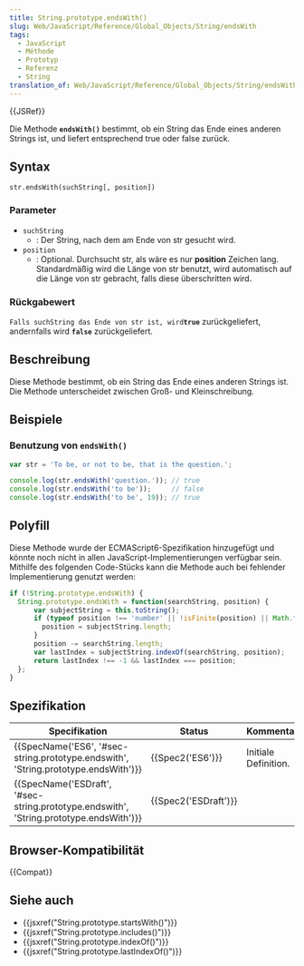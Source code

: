 ```yaml
---
title: String.prototype.endsWith()
slug: Web/JavaScript/Reference/Global_Objects/String/endsWith
tags:
  - JavaScript
  - Méthode
  - Prototyp
  - Referenz
  - String
translation_of: Web/JavaScript/Reference/Global_Objects/String/endsWith
---
```

{{JSRef}}

Die Methode **`endsWith()`** bestimmt, ob ein String das Ende eines anderen Strings ist, und liefert entsprechend true oder false zurück.

## Syntax

    str.endsWith(suchString[, position])

### Parameter

- `suchString`
  - : Der String, nach dem am Ende von str gesucht wird.
- `position`
  - : Optional. Durchsucht str, als wäre es nur **position** Zeichen lang. Standardmäßig wird die Länge von str benutzt, wird automatisch auf die Länge von str gebracht, falls diese überschritten wird.

### Rückgabewert

`Falls suchString das Ende von str ist, wird`**`true`** zurückgeliefert, andernfalls wird **`false`** zurückgeliefert.

## Beschreibung

Diese Methode bestimmt, ob ein String das Ende eines anderen Strings ist. Die Methode unterscheidet zwischen Groß- und Kleinschreibung.

## Beispiele

### Benutzung von `endsWith()`

```js
var str = 'To be, or not to be, that is the question.';

console.log(str.endsWith('question.')); // true
console.log(str.endsWith('to be'));     // false
console.log(str.endsWith('to be', 19)); // true
```

## Polyfill

Diese Methode wurde der ECMAScript6-Spezifikation hinzugefügt und könnte noch nicht in allen JavaScript-Implementierungen verfügbar sein. Mithilfe des folgenden Code-Stücks kann die Methode auch bei fehlender Implementierung genutzt werden:

```js
if (!String.prototype.endsWith) {
  String.prototype.endsWith = function(searchString, position) {
      var subjectString = this.toString();
      if (typeof position !== 'number' || !isFinite(position) || Math.floor(position) !== position || position > subjectString.length) {
        position = subjectString.length;
      }
      position -= searchString.length;
      var lastIndex = subjectString.indexOf(searchString, position);
      return lastIndex !== -1 && lastIndex === position;
  };
}
```

## Spezifikation

| Specifikation                                                                                                        | Status                       | Kommentar            |
| -------------------------------------------------------------------------------------------------------------------- | ---------------------------- | -------------------- |
| {{SpecName('ES6', '#sec-string.prototype.endswith', 'String.prototype.endsWith')}}         | {{Spec2('ES6')}}         | Initiale Definition. |
| {{SpecName('ESDraft', '#sec-string.prototype.endswith', 'String.prototype.endsWith')}} | {{Spec2('ESDraft')}} |                      |

## Browser-Kompatibilität

{{Compat}}

## Siehe auch

- {{jsxref("String.prototype.startsWith()")}}
- {{jsxref("String.prototype.includes()")}}
- {{jsxref("String.prototype.indexOf()")}}
- {{jsxref("String.prototype.lastIndexOf()")}}
